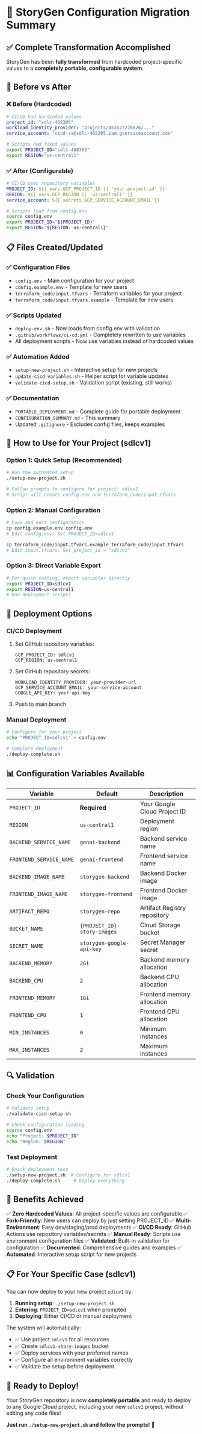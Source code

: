 # 🎯 StoryGen Configuration Migration Summary

## ✅ **Complete Transformation Accomplished**

StoryGen has been **fully transformed** from hardcoded project-specific values to a **completely portable, configurable system**. 

## 🔄 **Before vs After**

### ❌ **Before (Hardcoded)**
```yaml
# CI/CD had hardcoded values
project_id: "sdlc-468305"
workload_identity_provider: "projects/453527276826/..."
service_account: "cicd-sa@sdlc-468305.iam.gserviceaccount.com"
```

```bash
# Scripts had fixed values
export PROJECT_ID="sdlc-468305"
export REGION="us-central1"
```

### ✅ **After (Configurable)**
```yaml
# CI/CD uses repository variables
PROJECT_ID: ${{ vars.GCP_PROJECT_ID || 'your-project-id' }}
REGION: ${{ vars.GCP_REGION || 'us-central1' }}
service_account: ${{ secrets.GCP_SERVICE_ACCOUNT_EMAIL }}
```

```bash
# Scripts load from config.env
source config.env
export PROJECT_ID="${PROJECT_ID}"
export REGION="${REGION:-us-central1}"
```

## 📋 **Files Created/Updated**

### **✅ Configuration Files**
- `config.env` - Main configuration for your project
- `config.example.env` - Template for new users
- `terraform_code/input.tfvars` - Terraform variables for your project
- `terraform_code/input.tfvars.example` - Template for new users

### **✅ Scripts Updated**
- `deploy-env.sh` - Now loads from config.env with validation
- `.github/workflows/ci-cd.yml` - Completely rewritten to use variables
- All deployment scripts - Now use variables instead of hardcoded values

### **✅ Automation Added**
- `setup-new-project.sh` - Interactive setup for new projects
- `update-cicd-variables.sh` - Helper script for variable updates
- `validate-cicd-setup.sh` - Validation script (existing, still works)

### **✅ Documentation**
- `PORTABLE_DEPLOYMENT.md` - Complete guide for portable deployment
- `CONFIGURATION_SUMMARY.md` - This summary
- Updated `.gitignore` - Excludes config files, keeps examples

## 🚀 **How to Use for Your Project (sdlcv1)**

### **Option 1: Quick Setup (Recommended)**
```bash
# Run the automated setup
./setup-new-project.sh

# Follow prompts to configure for project: sdlcv1
# Script will create config.env and terraform_code/input.tfvars
```

### **Option 2: Manual Configuration**
```bash
# Copy and edit configuration
cp config.example.env config.env
# Edit config.env: Set PROJECT_ID=sdlcv1

cp terraform_code/input.tfvars.example terraform_code/input.tfvars
# Edit input.tfvars: Set project_id = "sdlcv1"
```

### **Option 3: Direct Variable Export**
```bash
# For quick testing, export variables directly
export PROJECT_ID=sdlcv1
export REGION=us-central1
# Run deployment scripts
```

## 🎯 **Deployment Options**

### **CI/CD Deployment**
1. Set GitHub repository variables:
   ```
   GCP_PROJECT_ID: sdlcv1
   GCP_REGION: us-central1
   ```
2. Set GitHub repository secrets:
   ```
   WORKLOAD_IDENTITY_PROVIDER: your-provider-url
   GCP_SERVICE_ACCOUNT_EMAIL: your-service-account
   GOOGLE_API_KEY: your-api-key
   ```
3. Push to main branch

### **Manual Deployment**
```bash
# Configure for your project
echo "PROJECT_ID=sdlcv1" > config.env

# Complete deployment
./deploy-complete.sh
```

## 📊 **Configuration Variables Available**

| Variable | Default | Description |
|----------|---------|-------------|
| `PROJECT_ID` | **Required** | Your Google Cloud Project ID |
| `REGION` | `us-central1` | Deployment region |
| `BACKEND_SERVICE_NAME` | `genai-backend` | Backend service name |
| `FRONTEND_SERVICE_NAME` | `genai-frontend` | Frontend service name |
| `BACKEND_IMAGE_NAME` | `storygen-backend` | Backend Docker image |
| `FRONTEND_IMAGE_NAME` | `storygen-frontend` | Frontend Docker image |
| `ARTIFACT_REPO` | `storygen-repo` | Artifact Registry repository |
| `BUCKET_NAME` | `{PROJECT_ID}-story-images` | Cloud Storage bucket |
| `SECRET_NAME` | `storygen-google-api-key` | Secret Manager secret |
| `BACKEND_MEMORY` | `2Gi` | Backend memory allocation |
| `BACKEND_CPU` | `2` | Backend CPU allocation |
| `FRONTEND_MEMORY` | `1Gi` | Frontend memory allocation |
| `FRONTEND_CPU` | `1` | Frontend CPU allocation |
| `MIN_INSTANCES` | `0` | Minimum instances |
| `MAX_INSTANCES` | `2` | Maximum instances |

## 🔍 **Validation**

### **Check Your Configuration**
```bash
# Validate setup
./validate-cicd-setup.sh

# Check configuration loading
source config.env
echo "Project: $PROJECT_ID"
echo "Region: $REGION"
```

### **Test Deployment**
```bash
# Quick deployment test
./setup-new-project.sh  # Configure for sdlcv1
./deploy-complete.sh     # Deploy everything
```

## 🎉 **Benefits Achieved**

✅ **Zero Hardcoded Values**: All project-specific values are configurable
✅ **Fork-Friendly**: New users can deploy by just setting PROJECT_ID
✅ **Multi-Environment**: Easy dev/staging/prod deployments
✅ **CI/CD Ready**: GitHub Actions use repository variables/secrets
✅ **Manual Ready**: Scripts use environment configuration files
✅ **Validated**: Built-in validation for configuration
✅ **Documented**: Comprehensive guides and examples
✅ **Automated**: Interactive setup script for new projects

## 📋 **For Your Specific Case (sdlcv1)**

You can now deploy to your new project `sdlcv1` by:

1. **Running setup**: `./setup-new-project.sh`
2. **Entering**: `PROJECT_ID=sdlcv1` when prompted
3. **Deploying**: Either CI/CD or manual deployment

The system will automatically:
- ✅ Use project `sdlcv1` for all resources
- ✅ Create `sdlcv1-story-images` bucket
- ✅ Deploy services with your preferred names
- ✅ Configure all environment variables correctly
- ✅ Validate the setup before deployment

## 🚀 **Ready to Deploy!**

Your StoryGen repository is now **completely portable** and ready to deploy to any Google Cloud project, including your new `sdlcv1` project, without editing any code files!

**Just run `./setup-new-project.sh` and follow the prompts!** 🎉
